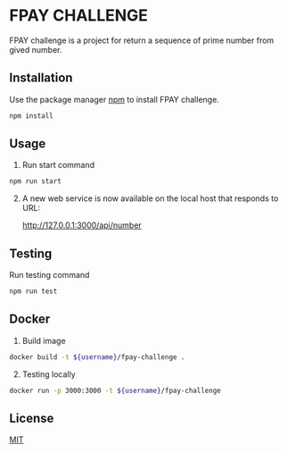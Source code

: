 # FPAY CHALLENGE

FPAY challenge is a project for return a sequence of prime number from gived number.

## Installation

Use the package manager [npm](https://www.npmjs.com/) to install FPAY challenge.

```bash
npm install
```

## Usage

1. Run start command

```bash
npm run start
```

2. A new web service is now available on the local host that responds to URL:

    http://127.0.0.1:3000/api/number

## Testing

Run testing command

```bash
npm run test
```

## Docker

1. Build image

```bash
docker build -t ${username}/fpay-challenge .
```

2. Testing locally

```bash
docker run -p 3000:3000 -t ${username}/fpay-challenge
```

## License

[MIT](https://choosealicense.com/licenses/mit/)